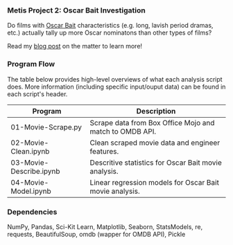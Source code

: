 ### Metis Project 2: Oscar Bait Investigation
Do films with [Oscar Bait](https://en.wikipedia.org/wiki/Oscar_bait) characteristics (e.g. long, lavish period dramas, etc.) actually tally up more Oscar nominatons than other types of films? 

Read my [blog post](http://www.huguedata.com/2016/04/28/oscar-bait-a-scientific-investigation/) on the matter to learn more!


### Program Flow
The table below provides high-level overviews of what each analysis script does. More information (including specific input/ouput data) can be found in each script's header.

Program 	| Description | 
----------- | ----------- |
01-Movie-Scrape.py | Scrape data from Box Office Mojo and match to OMDB API.
02-Movie-Clean.ipynb | Clean scraped movie data and engineer features.
03-Movie-Describe.ipynb | Descritive statistics for Oscar Bait movie analysis.
04-Movie-Model.ipynb | Linear regression models for Oscar Bait movie analysis.


### Dependencies
NumPy, Pandas, Sci-Kit Learn, Matplotlib, Seaborn, StatsModels, re, requests, BeautifulSoup, omdb (wapper for OMDB API), Pickle